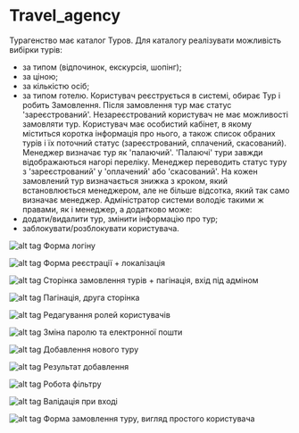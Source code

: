 # Travel_agency
Турагенство має каталог Туров. Для каталогу реалізувати можливість вибірки турів:
- за типом (відпочинок, екскурсія, шопінг);
- за ціною;
- за кількістю осіб;
- за типом готелю.
Користувач реєструється в системі, обирає Тур і робить Замовлення. Після замовлення тур має статус 'зареєстрований'.
Незареєстрований користувач не має можливості замовляти тур.
Користувач має особистий кабінет, в якому міститься коротка інформація про нього, а також список обраних турів і їх поточний статус (зареєстрований, сплачений, скасований).
Менеджер визначає тур як 'палаючий'. 'Палаючі' тури завжди відображаються нагорі переліку. Менеджер переводить статус туру з 'зареєстрований' у 'оплачений' або 'скасований'. 
На кожен замовлений тур визначається знижка з кроком, який встановлюється менеджером, але не більше відсотка, який так само визначає менеджер.
Адміністратор системи володіє такими ж правами, як і менеджер, а додатково може:
- додати/видалити тур, змінити інформацію про тур;
- заблокувати/розблокувати користувача.

![alt tag](https://github.com/RomanSulymka/Travel_agency_final_task/blob/master/%D0%97%D0%BD%D1%96%D0%BC%D0%BE%D0%BA%20%D0%B5%D0%BA%D1%80%D0%B0%D0%BD%D0%B0%202020-10-10%20224027.png )
Форма логіну

![alt tag](https://github.com/RomanSulymka/Travel_agency_final_task/blob/master/%D0%97%D0%BD%D1%96%D0%BC%D0%BE%D0%BA%20%D0%B5%D0%BA%D1%80%D0%B0%D0%BD%D0%B0%202020-10-10%20224456.png )
Форма реєстрації + локалізація

![alt tag](https://github.com/RomanSulymka/Travel_agency_final_task/blob/master/%D0%97%D0%BD%D1%96%D0%BC%D0%BE%D0%BA%20%D0%B5%D0%BA%D1%80%D0%B0%D0%BD%D0%B0%202020-10-10%20224751.png )
Сторінка замовлення турів + пагінація, вхід під адміном

![alt tag](https://github.com/RomanSulymka/Travel_agency_final_task/blob/master/%D0%97%D0%BD%D1%96%D0%BC%D0%BE%D0%BA%20%D0%B5%D0%BA%D1%80%D0%B0%D0%BD%D0%B0%202020-10-10%20225211.png )
Пагінація, друга сторінка

![alt tag](https://github.com/RomanSulymka/Travel_agency_final_task/blob/master/%D0%97%D0%BD%D1%96%D0%BC%D0%BE%D0%BA%20%D0%B5%D0%BA%D1%80%D0%B0%D0%BD%D0%B0%202020-10-10%20225401.png )
Редагування ролей користувачів

![alt tag](https://github.com/RomanSulymka/Travel_agency_final_task/blob/master/%D0%97%D0%BD%D1%96%D0%BC%D0%BE%D0%BA%20%D0%B5%D0%BA%D1%80%D0%B0%D0%BD%D0%B0%202020-10-10%20225610.png )
Зміна паролю та електронної пошти

![alt tag](https://github.com/RomanSulymka/Travel_agency_final_task/blob/master/%D0%97%D0%BD%D1%96%D0%BC%D0%BE%D0%BA%20%D0%B5%D0%BA%D1%80%D0%B0%D0%BD%D0%B0%202020-10-10%20225912.png )
Добавлення нового туру

![alt tag](https://github.com/RomanSulymka/Travel_agency_final_task/blob/master/%D0%97%D0%BD%D1%96%D0%BC%D0%BE%D0%BA%20%D0%B5%D0%BA%D1%80%D0%B0%D0%BD%D0%B0%202020-10-10%20230044.png )
Результат добавлення

![alt tag](https://github.com/RomanSulymka/Travel_agency_final_task/blob/master/%D0%97%D0%BD%D1%96%D0%BC%D0%BE%D0%BA%20%D0%B5%D0%BA%D1%80%D0%B0%D0%BD%D0%B0%202020-10-10%20230252.png )
Робота фільтру


![alt tag](https://github.com/RomanSulymka/Travel_agency_final_task/blob/master/%D0%97%D0%BD%D1%96%D0%BC%D0%BE%D0%BA%20%D0%B5%D0%BA%D1%80%D0%B0%D0%BD%D0%B0%202020-10-10%20230409.png )
Валідація при вході

![alt tag](https://github.com/RomanSulymka/Travel_agency_final_task/blob/master/%D0%97%D0%BD%D1%96%D0%BC%D0%BE%D0%BA%20%D0%B5%D0%BA%D1%80%D0%B0%D0%BD%D0%B0%202020-10-10%20230549.png )
Форма замовлення туру, вигляд простого користувача
